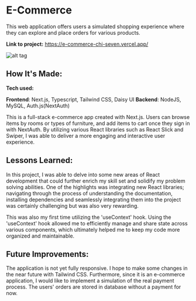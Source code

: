 # E-Commerce


This web application offers users a simulated shopping experience where they can explore and place orders for various products.

**Link to project:** https://e-commerce-chi-seven.vercel.app/

![alt tag](https://github.com/Chloe-0123/e-commerce/blob/main/public/img/screenshot.jpg)

## How It's Made:

**Tech used:** 

**Frontend**: Next.js, Typescript, Tailwind CSS, Daisy UI
**Backend**: NodeJS, MySQL, Auth.js(NextAuth)

This is a full-stack e-commerce app created with Next.js. Users can browse items by rooms or types of furniture, and add items to cart once they sign in with NextAuth. By utilizing various React libraries such as React Slick and Swiper, I was able to deliver a more engaging and interactive user experience. 

## Lessons Learned:

In this project, I was able to delve into some new areas of React development that could further enrich my skill set and solidify my problem solving abilities. One of the highlights was integrating new React libraries; navigating through the process of understanding the documentation, installing dependencies and seamlessly integrating them into the project was certainly challenging but was also very rewarding. 

This was also my first time utilizing the 'useContext' hook. Using the 'useContext' hook allowed me to efficiently manage and share state across various components, which ultimately helped me to keep my code more organized and maintainable.

## Future Improvements:

The application is not yet fully responsive. I hope to make some changes in the near future with Tailwind CSS. Furthermore, since it is an e-commerce application, I would like to implement a simulation of the real payment process. The users' orders are stored in database without a payment for now. 


